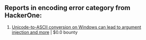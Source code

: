 ## Reports in encoding error category from HackerOne:

1. [Unicode-to-ASCII conversion on Windows can lead to argument injection and more](https://hackerone.com/reports/2550951) | $0.0 bounty

